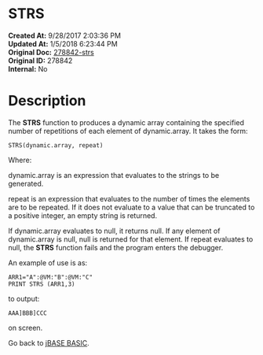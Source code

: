 # STRS

**Created At:** 9/28/2017 2:03:36 PM  
**Updated At:** 1/5/2018 6:23:44 PM  
**Original Doc:** [278842-strs](https://docs.jbase.com/36868-jbase-basic/278842-strs)  
**Original ID:** 278842  
**Internal:** No  


# Description

The **STRS** function to produces a dynamic array containing the specified number of repetitions of each element of dynamic.array. It takes the form:

```
STRS(dynamic.array, repeat)
```

Where:

dynamic.array is an expression that evaluates to the strings to be generated.

repeat is an expression that evaluates to the number of times the elements are to be repeated. If it does not evaluate to a value that can be truncated to a positive integer, an empty string is returned.

If dynamic.array evaluates to null, it returns null. If any element of dynamic.array is null, null is returned for that element. If repeat evaluates to null, the **STRS** function fails and the program enters the debugger.

An example of use is as:

```
ARR1="A":@VM:"B":@VM:"C"
PRINT STRS (ARR1,3)
```

to output:

```
AAA]BBB]CCC
```

on screen.



Go back to [jBASE BASIC](./../jbase-basic-programmers-reference-guide).



